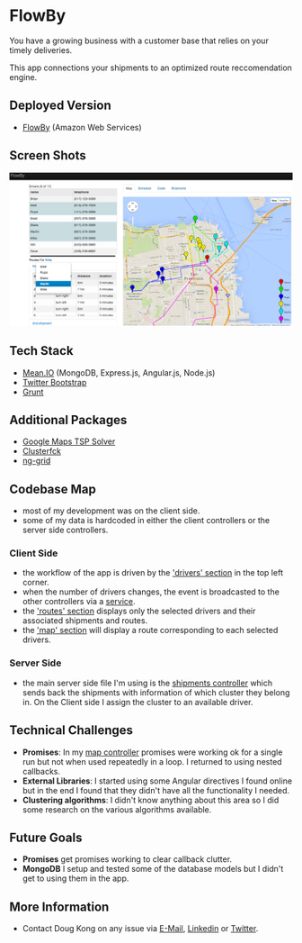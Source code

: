 # FlowBy

You have a growing business with a customer base that relies on your timely deliveries.

This app connections your shipments to an optimized route reccomendation engine.

## Deployed Version
* [FlowBy](http://www.flowby.net) (Amazon Web Services)

## Screen Shots
![[app]](screenshots/app.png)

## Tech Stack
* [Mean.IO](https://github.com/linnovate/mean) (MongoDB, Express.js, Angular.js, Node.js)
* [Twitter Bootstrap](http://getbootstrap.com/)
* [Grunt](http://gruntjs.com/)

## Additional Packages
* [Google Maps TSP Solver](https://code.google.com/p/google-maps-tsp-solver/)
* [Clusterfck](https://github.com/harthur/clusterfck)
* [ng-grid](http://angular-ui.github.io/ng-grid/)

## Codebase Map
* most of my development was on the client side.
* some of my data is hardcoded in either the client controllers or the server side controllers.

### Client Side
* the workflow of the app is driven by the ['drivers' section](public/js/controllers/drivers.js) in the top left corner.
* when the number of drivers changes, the event is broadcasted to the other controllers via a [service](public/js/services/drivers.js).
* the ['routes' section](public/js/controllers/routes.js) displays only the selected drivers and their associated shipments and routes.
* the ['map' section](public/js/controllers/map.js) will display a route corresponding to each selected drivers.

### Server Side
* the main server side file I'm using is the [shipments controller](app/controllers/shipments.js) which sends back the shipments with information of which cluster they belong in.  On the Client side I assign the cluster to an available driver.

## Technical Challenges

* **Promises**: In my [map controller](public/js/controllers/map.js) promises were working ok for a single run but not when used repeatedly in a loop.  I returned to using nested callbacks.
* **External Libraries**: I started using some Angular directives I found online but in the end I found that they didn't have all the functionality I needed.
* **Clustering algorithms**: I didn't know anything about this area so I did some research on the various algorithms available.
 
## Future Goals
* **Promises** get promises working to clear callback clutter.
* **MongoDB** I setup and tested some of the database models but I didn't get to using them in the app.


## More Information

  * Contact Doug Kong on any issue via [E-Mail](mailto:kongdouglas@gmail.com), [Linkedin](http://www.linkedin.com/in/dougkong/) or [Twitter](http://www.twitter.com/dougkong).
